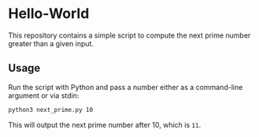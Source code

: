 # Hello-World


This repository contains a simple script to compute the next prime number greater than a given input.

## Usage

Run the script with Python and pass a number either as a command-line argument or via stdin:

```bash
python3 next_prime.py 10
```

This will output the next prime number after 10, which is `11`.

